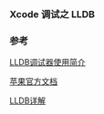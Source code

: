 ### Xcode 调试之 LLDB



### 参考

[LLDB调试器使用简介](http://southpeak.github.io/2015/01/25/tool-lldb/)

[苹果官方文档](https://developer.apple.com/library/archive/documentation/IDEs/Conceptual/gdb_to_lldb_transition_guide/document/Introduction.html#//apple_ref/doc/uid/TP40012917-CH1-SW1)

[LLDB详解](https://www.jianshu.com/p/c3d405e7d3a8)